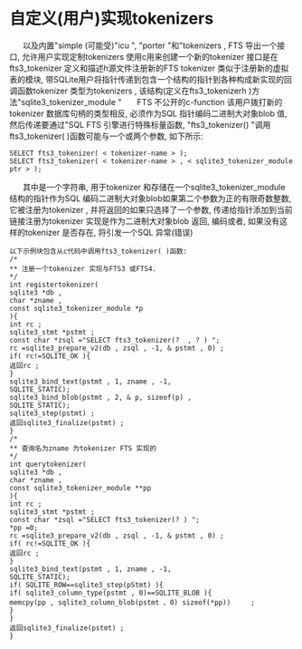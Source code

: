 # 自定义(用户)实现tokenizers
&nbsp;&nbsp;&nbsp;&nbsp;&nbsp;&nbsp;以及内置"simple (可能受)"icu ", "porter "和"tokenizers , FTS 导出一个接口, 允许用户实现定制tokenizers 使用c用来创建一个新的tokenizer 接口是在fts3_tokenizer 定义和描述h源文件注册新的FTS tokenizer 类似于注册新的虚拟表的模块, 带SQLite用户将指针传递到包含一个结构的指针到各种构成新实现的回调函数tokenizer 类型为tokenizers , 该结构(定义在fts3_tokenizerh )方法"sqlite3_tokenizer_module "
&nbsp;&nbsp;&nbsp;&nbsp;&nbsp;&nbsp;FTS 不公开的c-function 该用户拨打新的tokenizer 数据库句柄的类型相反, 必须作为SQL 指针编码二进制大对象blob 值, 然后传递要通过"SQL FTS 引擎进行特殊标量函数, "fts3_tokenizer() "调用fts3_tokenizer( )函数可能与一个或两个参数, 如下所示:

    SELECT fts3_tokenizer( < tokenizer-name > );
    SELECT fts3_tokenizer( < tokenizer-name > , < sqlite3_tokenizer_module ptr > );

&nbsp;&nbsp;&nbsp;&nbsp;&nbsp;&nbsp;其中是一个字符串, 用于tokenizer 和存储在一个sqlite3_tokenizer_module 结构的指针作为SQL 编码二进制大对象blob如果第二个参数为正的有限奇数整数, 它被注册为tokenizer , 并将返回的如果只选择了一个参数, 传递给指针添加到当前链接注册为tokenizer 实现是作为二进制大对象blob 返回, 编码或者, 如果没有这样的tokenizer 是否存在, 将引发一个SQL 异常(错误)
&nbsp;&nbsp;&nbsp;&nbsp;&nbsp;&nbsp;

    以下示例块包含从c代码中调用fts3_tokenizer( )函数:
    /*
    ** 注册一个tokenizer 实现与FTS3 或FTS4.
    */
    int registertokenizer(
    sqlite3 *db ,
    char *zname ,
    const sqlite3_tokenizer_module *p
    ){
    int rc ;
    sqlite3_stmt *pstmt ;
    const char *zsql ="SELECT fts3_tokenizer(?  , ? ) ";
    rc =sqlite3_prepare_v2(db , zsql , -1, & pstmt , 0) ;
    if( rc!=SQLITE_OK ){
    返回rc ;
    }
    sqlite3_bind_text(pstmt , 1, zname , -1,
    SQLITE_STATIC);
    sqlite3_bind_blob(pstmt , 2, & p, sizeof(p) ,
    SQLITE_STATIC);
    sqlite3_step(pstmt) ;
    返回sqlite3_finalize(pstmt) ;
    }
    /*
    ** 查询名为zname 为tokenizer FTS 实现的
    */
    int querytokenizer(
    sqlite3 *db ,
    char *zname ,
    const sqlite3_tokenizer_module **pp
    ){
    int rc ;
    sqlite3_stmt *pstmt ;
    const char *zsql ="SELECT fts3_tokenizer(? ) ";
    *pp =0;
    rc =sqlite3_prepare_v2(db , zsql , -1, & pstmt , 0) ;
    if( rc!=SQLITE_OK ){
    返回rc ;
    }
    sqlite3_bind_text(pstmt , 1, zname , -1,
    SQLITE_STATIC);
    if( SQLITE_ROW==sqlite3_step(pStmt) ){
    if( sqlite3_column_type(pstmt , 0)==SQLITE_BLOB ){
    memcpy(pp , sqlite3_column_blob(pstmt 、0) sizeof(*pp))     ;
    }
    }
    返回sqlite3_finalize(pstmt) ;
    }

